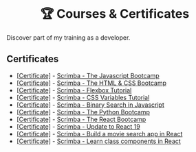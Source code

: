 <h1 align="center">🏆 Courses & Certificates</h1>

Discover part of my training as a developer.

## Certificates

<ul>
    <li>
        <a href="https://v2.scrimba.com/certificate-cert2uNjfKA1wyrbKgaxM7Bt5sSRQ8rHZEsZkmi">[Certificate]</a> -
        <a href="https://v2.scrimba.com/learn-javascript-c0v">
            Scrimba - The Javascript Bootcamp
        </a>
    </li>
    <li>
        <a href="https://v2.scrimba.com/certificate-cert2uNjfKA1wyrbKgaxM7Bt4P9J7bgYnxrLMnx">[Certificate]</a> -
        <a href="https://v2.scrimba.com/learn-html-and-css-c0p">
            Scrimba - The HTML & CSS Bootcamp
        </a>
    </li>
    <li>
        <a href="https://v2.scrimba.com/certificate-cert2uNjfKA1wyrbKgaxM7Bt39EMi9i6pjWH51Q">[Certificate]</a> -
        <a href="https://v2.scrimba.com/learn-flexbox-c0k">
            Scrimba - Flexbox Tutorial
        </a>
    </li>
    <li>
        <a href="https://v2.scrimba.com/certificate-cert24zAwJ78oBfwtVTisKNRdhyx2Q7whh8zUH2y3">[Certificate]</a> -
        <a href="https://v2.scrimba.com/learn-css-variables-c026">
            Scrimba - CSS Variables Tutorial
        </a>
    </li>
    <li>
        <a href="https://v2.scrimba.com/certificate-cert2uNjfKA1wyrbKgaxM7Bsnpd9R3G4DJ9SiPX">[Certificate]</a> -
        <a href="https://v2.scrimba.com/learn-binary-search-in-javascript-c01o">
            Scrimba - Binary Search in Javascript
        </a>
    </li>
    <li>
        <a href="https://v2.scrimba.com/certificate-cert2CsEk7qGAjng3RNju3v3wjtxsohXn3fMJH">[Certificate]</a> -
        <a href="https://v2.scrimba.com/learn-python-c03">
            Scrimba - The Python Bootcamp
        </a>
    </li>
    <li>
        <a href="https://v2.scrimba.com/certificate-cert2uNjfKA1wyrbKgaxM7Bt1ewERcYN4TVQrjz">[Certificate]</a> -
        <a href="https://v2.scrimba.com/learn-react-c0e">
            Scrimba - The React Bootcamp
        </a>
    </li>
    <li>
        <a href="https://v2.scrimba.com/certificate-cert24zAwJ78oBfwtVTisKNRdjGqZ48zV8ttYbwYx">[Certificate]</a> -
        <a href="https://v2.scrimba.com/whats-new-in-react-19-c03d">
            Scrimba - Update to React 19
        </a>
    </li>
    <li>
        <a href="https://v2.scrimba.com/certificate-cert2uNjfKA1wyrbKgaxM7Bt5d4EX3ezmCCMe5W">[Certificate]</a> -
        <a href="https://v2.scrimba.com/build-a-movie-search-app-in-react-c0u">
            Scrimba - Build a movie search app in React
        </a>
    </li>
    <li>
        <a href="https://v2.scrimba.com/certificate-cert2uNjfKA1wyrbKgaxM7Bt2Q5o4t8ESbWFAAk">[Certificate]</a> -
        <a href="https://v2.scrimba.com/learn-class-components-in-react-c0h">
            Scrimba - Learn class components in React
        </a>
    </li>
</ul>
